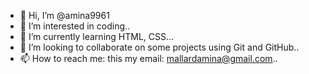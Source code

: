 - 👋 Hi, I’m @amina9961
- 👀 I’m interested in coding..
- 🌱 I’m currently learning HTML, CSS...
- 💞️ I’m looking to collaborate on some projects using Git and GitHub..
- 📫 How to reach me: this my email: mallardamina@gmail.com..

<!---
amina9961/amina9961 is a ✨ special ✨ repository because its `README.md` (this file) appears on your GitHub profile.
You can click the Preview link to take a look at your changes
--->
